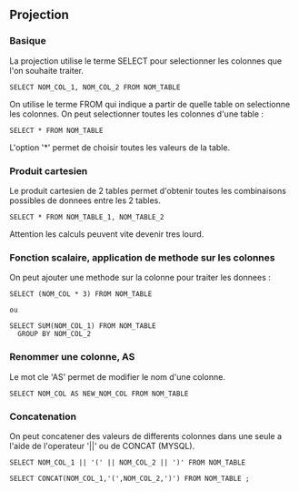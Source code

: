 ## Projection

### Basique
La projection utilise le terme SELECT pour selectionner les colonnes que l'on souhaite traiter.

```
SELECT NOM_COL_1, NOM_COL_2 FROM NOM_TABLE
```

On utilise le terme FROM qui indique a partir de quelle table on selectionne les colonnes.
On peut selectionner toutes les colonnes d'une table :

```
SELECT * FROM NOM_TABLE
```

L'option '*' permet de choisir toutes les valeurs de la table.

### Produit cartesien
Le produit cartesien de 2 tables permet d'obtenir toutes les combinaisons possibles de donnees entre les 2 tables.

```
SELECT * FROM NOM_TABLE_1, NOM_TABLE_2
```

Attention les calculs peuvent vite devenir tres lourd.

### Fonction scalaire, application de methode sur les colonnes
On peut ajouter une methode sur la colonne pour traiter les donnees :

```
SELECT (NOM_COL * 3) FROM NOM_TABLE

ou

SELECT SUM(NOM_COL_1) FROM NOM_TABLE
  GROUP BY NOM_COL_2
```
### Renommer une colonne, AS
Le mot cle 'AS' permet de modifier le nom d'une colonne.

```
SELECT NOM_COL AS NEW_NOM_COL FROM NOM_TABLE
```

### Concatenation
On peut concatener des valeurs de differents colonnes dans une seule a l'aide de l'operateur '||' ou de CONCAT (MYSQL).

```
SELECT NOM_COL_1 || '(' || NOM_COL_2 || ')' FROM NOM_TABLE

SELECT CONCAT(NOM_COL_1,'(',NOM_COL_2,')') FROM NOM_TABLE ;
```
